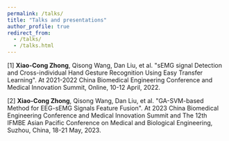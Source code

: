 ```yaml
---
permalink: /talks/
title: "Talks and presentations"
author_profile: true
redirect_from: 
  - /talks/
  - /talks.html
---
```


[1] **Xiao-Cong Zhong**, Qisong Wang, Dan Liu, et al. "sEMG signal Detection and Cross-individual Hand Gesture Recognition Using Easy Transfer Learning". At 2021-2022 China Biomedical Engineering Conference and Medical Innovation Summit, Online, 10-12 April, 2022. 

[2] **Xiao-Cong Zhong**, Qisong Wang, Dan Liu, et al. "GA-SVM-based Method for EEG-sEMG Signals Feature Fusion". At 2023 China Biomedical Engineering Conference and Medical Innovation Summit and The 12th IFMBE Asian Pacific Conference on Medical and Biological Engineering, Suzhou, China, 18-21 May, 2023. 
